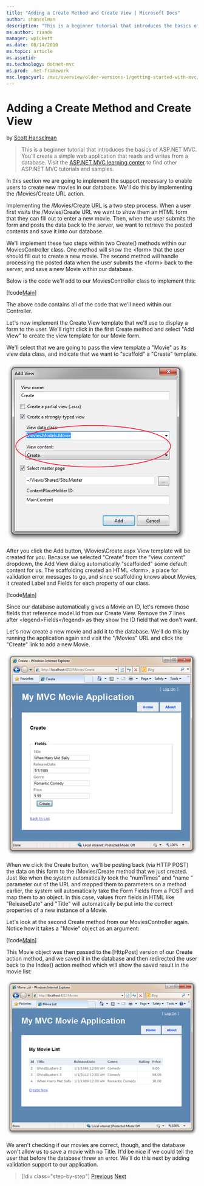```yaml
---
title: "Adding a Create Method and Create View | Microsoft Docs"
author: shanselman
description: "This is a beginner tutorial that introduces the basics of ASP.NET MVC. You’ll create a simple web application that reads and writes from a database."
ms.author: riande
manager: wpickett
ms.date: 08/14/2010
ms.topic: article
ms.assetid: 
ms.technology: dotnet-mvc
ms.prod: .net-framework
msc.legacyurl: /mvc/overview/older-versions-1/getting-started-with-mvc/getting-started-with-mvc-part6
---
```

Adding a Create Method and Create View
====================
by [Scott Hanselman](https://github.com/shanselman)

> This is a beginner tutorial that introduces the basics of ASP.NET MVC. You'll create a simple web application that reads and writes from a database. Visit the [ASP.NET MVC learning center](../../../index.md) to find other ASP.NET MVC tutorials and samples.


In this section we are going to implement the support necessary to enable users to create new movies in our database. We'll do this by implementing the /Movies/Create URL action.

Implementing the /Movies/Create URL is a two step process. When a user first visits the /Movies/Create URL we want to show them an HTML form that they can fill out to enter a new movie. Then, when the user submits the form and posts the data back to the server, we want to retrieve the posted contents and save it into our database.

We'll implement these two steps within two Create() methods within our MoviesController class. One method will show the &lt;form&gt; that the user should fill out to create a new movie. The second method will handle processing the posted data when the user submits the &lt;form&gt; back to the server, and save a new Movie within our database.

Below is the code we'll add to our MoviesController class to implement this:

[!code[Main](getting-started-with-mvc-part6/samples/sample1.xml)]

The above code contains all of the code that we'll need within our Controller.

Let's now implement the Create View template that we'll use to display a form to the user. We'll right click in the first Create method and select "Add View" to create the view template for our Movie form.

We'll select that we are going to pass the view template a "Movie" as its view data class, and indicate that we want to "scaffold" a "Create" template.

[![Add View](getting-started-with-mvc-part6/_static/image2.png)](getting-started-with-mvc-part6/_static/image1.png)

After you click the Add button, \Movies\Create.aspx View template will be created for you. Because we selected "Create" from the "view content" dropdown, the Add View dialog automatically "scaffolded" some default content for us. The scaffolding created an HTML &lt;form&gt;, a place for validation error messages to go, and since scaffolding knows about Movies, it created Label and Fields for each property of our class.

[!code[Main](getting-started-with-mvc-part6/samples/sample2.xml)]

Since our database automatically gives a Movie an ID, let's remove those fields that reference model.Id from our Create View. Remove the 7 lines after &lt;legend&gt;Fields&lt;/legend&gt; as they show the ID field that we don't want.

Let's now create a new movie and add it to the database. We'll do this by running the application again and visit the "/Movies" URL and click the "Create" link to add a new Movie.

[![Create - Windows Internet Explorer ](getting-started-with-mvc-part6/_static/image4.png)](getting-started-with-mvc-part6/_static/image3.png)

When we click the Create button, we'll be posting back (via HTTP POST) the data on this form to the /Movies/Create method that we just created. Just like when the system automatically took the "numTimes" and "name " parameter out of the URL and mapped them to parameters on a method earlier, the system will automatically take the Form Fields from a POST and map them to an object. In this case, values from fields in HTML like "ReleaseDate" and "Title" will automatically be put into the correct properties of a new instance of a Movie.

Let's look at the second Create method from our MoviesController again. Notice how it takes a "Movie" object as an argument:

[!code[Main](getting-started-with-mvc-part6/samples/sample3.xml)]

This Movie object was then passed to the [HttpPost] version of our Create action method, and we saved it in the database and then redirected the user back to the Index() action method which will show the saved result in the movie list:

[![Movie List - Windows Internet Explorer ](getting-started-with-mvc-part6/_static/image6.png)](getting-started-with-mvc-part6/_static/image5.png)

We aren't checking if our movies are correct, though, and the database won't allow us to save a movie with no Title. It'd be nice if we could tell the user that before the database threw an error. We'll do this next by adding validation support to our application.

>[!div class="step-by-step"]
[Previous](getting-started-with-mvc-part5.md)
[Next](getting-started-with-mvc-part7.md)